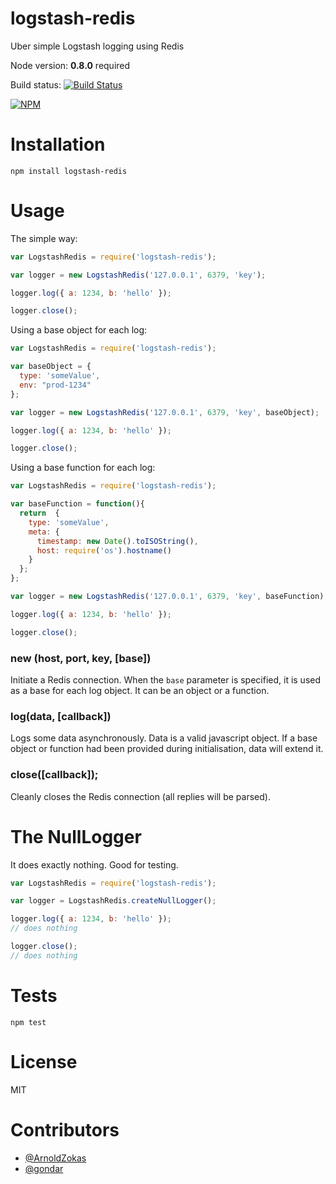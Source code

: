 logstash-redis
=============

Uber simple Logstash logging using Redis

Node version: **0.8.0** required

Build status: [![Build Status](https://secure.travis-ci.org/opentable/logstash-redis.png?branch=master)](http://travis-ci.org/opentable/logstash-redis)

[![NPM](https://nodei.co/npm/logstash-redis.png?downloads=true)](https://npmjs.org/package/logstash-redis)

# Installation

```shell
npm install logstash-redis
```

# Usage

The simple way:
```js
var LogstashRedis = require('logstash-redis');

var logger = new LogstashRedis('127.0.0.1', 6379, 'key');

logger.log({ a: 1234, b: 'hello' });

logger.close();
```

Using a base object for each log:
```js
var LogstashRedis = require('logstash-redis');

var baseObject = {
  type: 'someValue',
  env: "prod-1234"
};

var logger = new LogstashRedis('127.0.0.1', 6379, 'key', baseObject);

logger.log({ a: 1234, b: 'hello' });

logger.close();
```

Using a base function for each log:
```js
var LogstashRedis = require('logstash-redis');

var baseFunction = function(){
  return  {
    type: 'someValue',
    meta: {
      timestamp: new Date().toISOString(),
      host: require('os').hostname()
    }
  };
};

var logger = new LogstashRedis('127.0.0.1', 6379, 'key', baseFunction);

logger.log({ a: 1234, b: 'hello' });

logger.close();
```

### new (host, port, key, [base])

Initiate a Redis connection. When the `base` parameter is specified, it is used as a base for each log object. It can be an object or a function.

### log(data, [callback])

Logs some data asynchronously. Data is a valid javascript object. If a base object or function had been provided during initialisation, data will extend it.

### close([callback]);

Cleanly closes the Redis connection (all replies will be parsed).

# The NullLogger

It does exactly nothing. Good for testing.
```js
var LogstashRedis = require('logstash-redis');

var logger = LogstashRedis.createNullLogger();

logger.log({ a: 1234, b: 'hello' });
// does nothing

logger.close();
// does nothing
```

# Tests

```shell
npm test
```

# License

MIT

# Contributors

* [@ArnoldZokas](https://github.com/ArnoldZokas)
* [@gondar](https://github.com/gondar)
